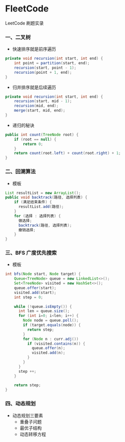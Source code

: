 #   FleetCode

LeetCode 刷题实录

### 一、二叉树

- 快速排序就是前序遍历
```java
private void recursion(int start, int end) {
    int point = partition(start, end);
    recursion(start, point - 1);
    recursion(point + 1, end);
}
```

- 归并排序就是后续遍历
```java
private void recursion(int start, int end) {
    recursion(start, mid - 1);
    recursion(mid, end);
    merge(start, mid, end);
}
```

- 递归的秘诀
```java
public int count(TreeNode root) {
    if (root == null) {
        return 0;
    }
    return count(root.left) + count(root.right) + 1;
}
```


### 二、回溯算法

- 模板

```java
List resultList = new ArrayList();
public void backtrack(路径, 选择列表) {
    if (满足结束条件) {
      resultList.add(路径);
    }
    for (选择 : 选择列表) {
      做选择;
      backtrack(路径, 选择列表);
      撤销选择;
    }
}
```

### 三、BFS 广度优先搜索

- 模板

```java
int bfs(Node start, Node target) {
    Queue<TreeNode> queue = new LinkedList<>();
    Set<TreeNode> visited = new HashSet<>();
    queue.offer(start);
    visited.add(start);
    int step = 0;
  
    while (!queue.isEmpty()) {
      int len = queue.size();
      for (int i=0; i<len; i++) {
        Node node = queue.poll();
        if (target.equals(node)) {
          return step;
        }
        for (Node n : curr.adj())
          if (visited.contains(n)) {
            queue.offer(n);
            visited.add(n);
          }
        }
      }
      step ++;
    }
  
    return step;
}
```

### 四、动态规划

- 动态规划三要素
  - 重叠子问题
  - 最优子结构
  - 动态转移方程

